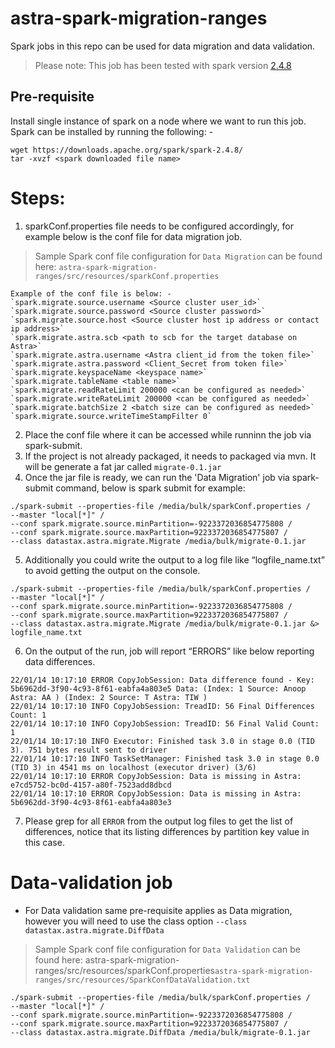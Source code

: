 # astra-spark-migration-ranges

Spark jobs in this repo can be used for data migration and data validation.

>Please note: This job has been tested with spark version [2.4.8](https://downloads.apache.org/spark/spark-2.4.8/)

## Pre-requisite

Install single instance of spark on a node where we want to run this job. Spark can be installed by running the following: -

```
wget https://downloads.apache.org/spark/spark-2.4.8/
tar -xvzf <spark downloaded file name>
```

# Steps:

1. sparkConf.properties file needs to be configured accordingly, for example below is the conf file for data migration job.
> Sample Spark conf file configuration for `Data Migration` can be found here: `astra-spark-migration-ranges/src/resources/sparkConf.properties`

```
Example of the conf file is below: -
`spark.migrate.source.username <Source cluster user_id>`
`spark.migrate.source.password <Source cluster password>`
`spark.migrate.source.host <Source cluster host ip address or contact ip address>`
`spark.migrate.astra.scb <path to scb for the target database on Astra>`
`spark.migrate.astra.username <Astra client_id from the token file>`
`spark.migrate.astra.password <Client_Secret from token file>`
`spark.migrate.keyspaceName <keyspace name>`
`spark.migrate.tableName <table name>`
`spark.migrate.readRateLimit 200000 <can be configured as needed>`
`spark.migrate.writeRateLimit 200000 <can be configured as needed>`
`spark.migrate.batchSize 2 <batch size can be configured as needed>`
`spark.migrate.source.writeTimeStampFilter 0`
```

2. Place the conf file where it can be accessed while runninn the job via spark-submit.
3. If the project is not already packaged, it needs to packaged via mvn. It will be generate a fat jar called `migrate-0.1.jar`
4. Once the jar file is ready, we can run the 'Data Migration' job via spark-submit command, below is spark submit for example:

```
./spark-submit --properties-file /media/bulk/sparkConf.properties /
--master "local[*]" /
--conf spark.migrate.source.minPartition=-9223372036854775808 /
--conf spark.migrate.source.maxPartition=9223372036854775807 /
--class datastax.astra.migrate.Migrate /media/bulk/migrate-0.1.jar
```

5. Additionally you could write the output to a log file like “logfile_name.txt” to avoid getting the output on the console.

```
./spark-submit --properties-file /media/bulk/sparkConf.properties /
--master "local[*]" /
--conf spark.migrate.source.minPartition=-9223372036854775808 /
--conf spark.migrate.source.maxPartition=9223372036854775807 /
--class datastax.astra.migrate.Migrate /media/bulk/migrate-0.1.jar &> logfile_name.txt
```

6. On the output of the run, job will report “ERRORS” like below reporting data differences.

```
22/01/14 10:17:10 ERROR CopyJobSession: Data difference found - Key: 5b6962dd-3f90-4c93-8f61-eabfa4a803e5 Data: (Index: 1 Source: Anoop Astra: AA ) (Index: 2 Source: T Astra: TIW )
22/01/14 10:17:10 INFO CopyJobSession: TreadID: 56 Final Differences Count: 1
22/01/14 10:17:10 INFO CopyJobSession: TreadID: 56 Final Valid Count: 1
22/01/14 10:17:10 INFO Executor: Finished task 3.0 in stage 0.0 (TID 3). 751 bytes result sent to driver
22/01/14 10:17:10 INFO TaskSetManager: Finished task 3.0 in stage 0.0 (TID 3) in 4541 ms on localhost (executor driver) (3/6)
22/01/14 10:17:10 ERROR CopyJobSession: Data is missing in Astra: e7cd5752-bc0d-4157-a80f-7523add8dbcd
22/01/14 10:17:10 ERROR CopyJobSession: Data is missing in Astra: 5b6962dd-3f90-4c93-8f61-eabfa4a803e3
```

7. Please grep for all `ERROR` from the output log files to get the list of differences, notice that its listing differences by partition key value in this case.

# Data-validation job

* For Data validation same pre-requisite applies as Data migration, however you will need to use the class option `--class datastax.astra.migrate.DiffData`
> Sample Spark conf file configuration for `Data Validation` can be found here: astra-spark-migration-ranges/src/resources/sparkConf.properties`astra-spark-migration-ranges/src/resources/SparkConfDataValidation.txt`

```
./spark-submit --properties-file /media/bulk/sparkConf.properties /
--master "local[*]" /
--conf spark.migrate.source.minPartition=-9223372036854775808 /
--conf spark.migrate.source.maxPartition=9223372036854775807 /
--class datastax.astra.migrate.DiffData /media/bulk/migrate-0.1.jar
```
